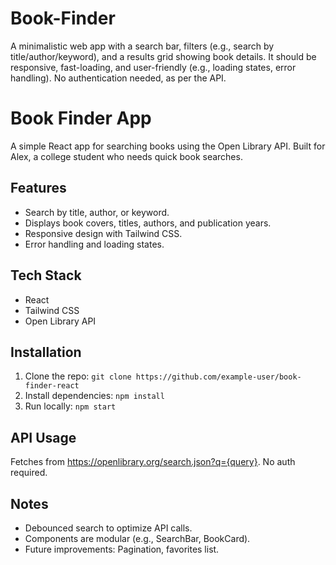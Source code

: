 # Book-Finder
 A minimalistic web app with a search bar, filters (e.g., search by title/author/keyword), and a results grid showing book details. It should be responsive, fast-loading, and user-friendly (e.g., loading states, error handling). No authentication needed, as per the API.
# Book Finder App

A simple React app for searching books using the Open Library API. Built for Alex, a college student who needs quick book searches.

## Features
- Search by title, author, or keyword.
- Displays book covers, titles, authors, and publication years.
- Responsive design with Tailwind CSS.
- Error handling and loading states.

## Tech Stack
- React
- Tailwind CSS
- Open Library API

## Installation
1. Clone the repo: `git clone https://github.com/example-user/book-finder-react`
2. Install dependencies: `npm install`
3. Run locally: `npm start`

## API Usage
Fetches from https://openlibrary.org/search.json?q={query}. No auth required.

## Notes
- Debounced search to optimize API calls.
- Components are modular (e.g., SearchBar, BookCard).
- Future improvements: Pagination, favorites list.
